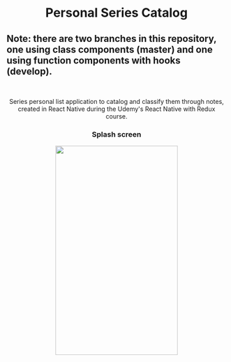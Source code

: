 <h1 align="center">Personal Series Catalog</h1>

<h2>Note: there are two branches in this repository, one using class components (master) and one using function components with hooks (develop).
</h2>

<br>

<p align="center">Series personal list application to catalog and classify them through notes, created in React Native during the Udemy's React Native with Redux course.
</p>

<h3 align="center">
    <p>Splash screen</p>
    <img src="/screenshots/series_new_v.mp4" height="480" width="280">
</h3>